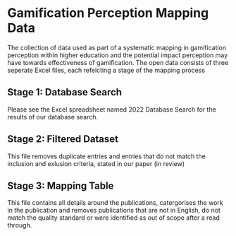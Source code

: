# Gamification Perception Mapping Data
The collection of data used as part of a systematic mapping in gamification perception within higher education and the potential impact perception may have towards effectiveness of gamification.
The open data consists of three seperate Excel files, each refelcting a stage of the mapping process

## Stage 1: Database Search
Please see the Excel spreadsheet named 2022 Database Search for the results of our database search.

## Stage 2: Filtered Dataset
This file removes duplicate entries and entries that do not match the inclusion and exlusion criteria, stated in our paper (in review)

## Stage 3: Mapping Table
This file contains all details around the publications, catergorises the work in the publication and removes publications that are not in English, do not match the quality standard or were identified as out of scope after a read through. 
